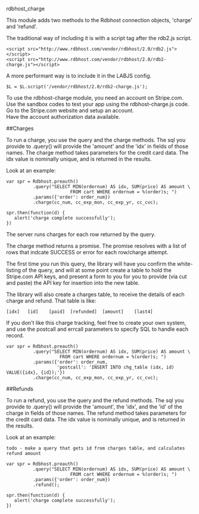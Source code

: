 


rdbhost_charge


This module adds two methods to the Rdbhost connection objects,  'charge' and 'refund'.


The traditional way of including it is with a script tag after the rdb2.js script.

    <script src="http://www.rdbhost.com/vendor/rdbhost/2.0/rdb2.js"></script>
    <script src="http://www.rdbhost.com/vendor/rdbhost/2.0/rdb2-charge.js"></script>


A more performant way is to include it in the LABJS config.

    $L = $L.script('/vendor/rdbhost/2.0/rdb2-charge.js');


To use the rdbhost-charge module, you need an account on Stripe.com.  Use the sandbox codes to 
test your app using the rdbhost-charge.js code.   Go to the Stripe.com website and setup an account.  
Have the account authorization data available.

##Charges

To run a charge, you use the query and the charge methods.   The sql you provide to .query() will 
provide the 'amount' and the 'idx' in fields of those names.   The charge method takes parameters 
for the credit card data.  The idx value is nominally unique, and is returned in the results.

Look at an example:

    var spr = Rdbhost.preauth()
              .query("SELECT MIN(ordernum) AS idx, SUM(price) AS amount \
                            FROM cart WHERE ordernum = %(order)s; ")
              .params({'order': order_num})
              .charge(cc_num, cc_exp_mon, cc_exp_yr, cc_cvc);
              
    spr.then(function(d) {
       alert('charge complete successfully');
    })
              
              
The server runs charges for each row returned by the query.   

The charge method returns a promise.  The promise resolves with a list of rows that indcate SUCCESS or error 
for each row/charge attempt.

The first time you run this query, the library will have you confirm the white-listing of the query, and
will at some point create a table to hold the Stripe.com API keys, and present a form to you for you to
provide (via cut and paste) the API key for insertion into the new table.

The library will also create a charges table, to receive the details of each charge and refund.   That 
table is like:

    [idx]   [id]    [paid]  [refunded]  [amount]    [last4]
    
    
If you don't like this charge tracking, feel free to create your own system, and use the postcall and 
errcall parameters to specify SQL to handle each record.


    var spr = Rdbhost.preauth()
              .query("SELECT MIN(ordernum) AS idx, SUM(price) AS amount \
                        FROM cart WHERE ordernum = %(order)s; ")
              .params({'order': order_num, 
                       'postcall': 'INSERT INTO chg_table (idx, id) VALUE({idx}, {id});'})
              .charge(cc_num, cc_exp_mon, cc_exp_yr, cc_cvc);


##Refunds

To run a refund, you use the query and the refund methods.   The sql you provide to .query() will 
provide the 'amount', the 'idx', and the 'id' of the charge in fields of those names.   The 
refund method takes parameters for the credit card data.  The idx value is nominally unique, 
and is returned in the results.

Look at an example:
   
    todo - make a query that gets id from charges table, and calculates refund amount
   
    var spr = Rdbhost.preauth()
              .query("SELECT MIN(ordernum) AS idx, SUM(price) AS amount \
                            FROM cart WHERE ordernum = %(order)s; ")
              .params({'order': order_num})
              .refund();
              
    spr.then(function(d) {
       alert('charge complete successfully');
    })
              
              




